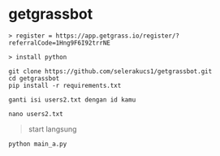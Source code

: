 # getgrassbot
```> register = https://app.getgrass.io/register/?referralCode=1Hng9F6I92trrNE```
```
> install python
```

```
git clone https://github.com/selerakucs1/getgrassbot.git
cd getgrassbot
pip install -r requirements.txt
```
```ganti isi users2.txt dengan id kamu```
```
nano users2.txt
```
> start langsung
```
python main_a.py
```
